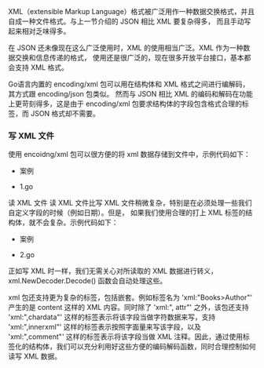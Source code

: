 XML（extensible Markup Language）格式被广泛用作一种数据交换格式，并且自成一种文件格式。与上一节介绍的 JSON 相比 XML 要复杂得多，
而且手动写起来相对乏味得多。

在 JSON 还未像现在这么广泛使用时，XML 的使用相当广泛。XML 作为一种数据交换和信息传递的格式，
使用还是很广泛的，现在很多开放平台接口，基本都会支持 XML 格式。

Go语言内置的 encoding/xml 包可以用在结构体和 XML 格式之间进行编解码，其方式跟 encoding/json 包类似。
然而与 JSON 相比 XML 的编码和解码在功能上更苛刻得多，这是由于 encoding/xml 包要求结构体的字段包含格式合理的标签，而 JSON 格式却不需要。

### 写 XML 文件

使用 encoidng/xml 包可以很方便的将 xml 数据存储到文件中，示例代码如下：

+ 案例
 * 1.go

读 XML 文件
读 XML 文件比写 XML 文件稍微复杂，特别是在必须处理一些我们自定义字段的时候（例如日期）。但是，
如果我们使用合理的打上 XML 标签的结构体，就不会复杂。示例代码如下： 

+ 案例
 * 2.go

正如写 XML 时一样，我们无需关心对所读取的 XML 数据进行转义，xml.NewDecoder.Decode() 函数会自动处理这些。

xml 包还支持更为复杂的标签，包括嵌套。例如标签名为 'xml:"Books>Author"' 产生的是 <Books><Author>content</Author></Books> 这样的 XML 内容。同时除了 'xml:", attr"' 之外，该包还支持 'xml:",chardata"' 这样的标签表示将该字段当做字符数据来写，支持 'xml:",innerxml"' 这样的标签表示按照字面量来写该字段，以及 'xml:",comment"' 这样的标签表示将该字段当做 XML 注释。因此，通过使用标签化的结构体，我们可以充分利用好这些方便的编码解码函数，同时合理控制如何读写 XML 数据。 